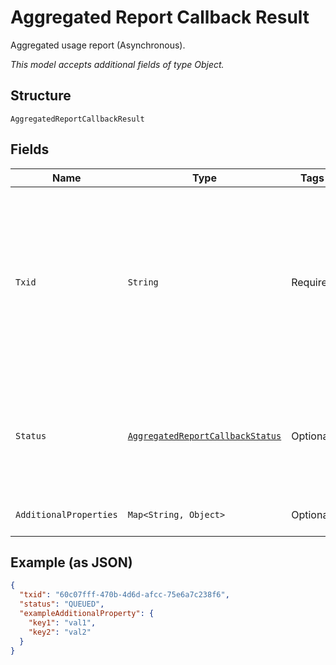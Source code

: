 
# Aggregated Report Callback Result

Aggregated usage report (Asynchronous).

*This model accepts additional fields of type Object.*

## Structure

`AggregatedReportCallbackResult`

## Fields

| Name | Type | Tags | Description | Getter | Setter |
|  --- | --- | --- | --- | --- | --- |
| `Txid` | `String` | Required | A unique string that associates the request with the location report information that is sent in asynchronous callback message.ThingSpace will send a separate callback message for each device that was in the request. All of the callback messages will have the same txid. | String getTxid() | setTxid(String txid) |
| `Status` | [`AggregatedReportCallbackStatus`](../../doc/models/aggregated-report-callback-status.md) | Optional | QUEUED or COMPLETED. Requests for IoT devices with cacheMode=0 (cached) have status=COMPLETED; all other requests are QUEUED. | AggregatedReportCallbackStatus getStatus() | setStatus(AggregatedReportCallbackStatus status) |
| `AdditionalProperties` | `Map<String, Object>` | Optional | - | Object getAdditionalProperty(String key) | additionalProperty(String key, Object value) |

## Example (as JSON)

```json
{
  "txid": "60c07fff-470b-4d6d-afcc-75e6a7c238f6",
  "status": "QUEUED",
  "exampleAdditionalProperty": {
    "key1": "val1",
    "key2": "val2"
  }
}
```

